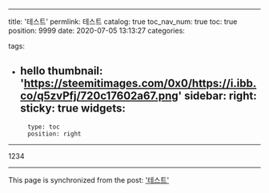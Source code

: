 
---
title: '테스트'
permlink: 테스트
catalog: true
toc_nav_num: true
toc: true
position: 9999
date: 2020-07-05 13:13:27
categories:

tags:
- hello
thumbnail: 'https://steemitimages.com/0x0/https://i.ibb.co/q5zvPfj/720c17602a67.png'
sidebar:
    right:
        sticky: true
widgets:
    -
        type: toc
        position: right
---


1234

- - -

This page is synchronized from the post: ['테스트'](https://steempeak.com/@jacobyu/4uletp)

